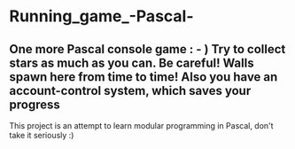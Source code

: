 # Running_game_-Pascal-
One more Pascal console game : - )
Try to collect stars as much as you can. Be careful! Walls spawn here from time to time!
Also you have an account-control system, which saves your progress
-----------------------
This project is an attempt to learn modular programming in Pascal, don't take it seriously :)
